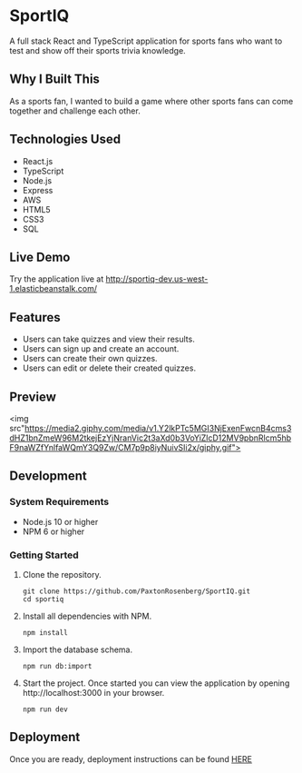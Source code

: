 # SportIQ

A full stack React and TypeScript application for sports fans who want to test and show off their sports trivia knowledge.

## Why I Built This

As a sports fan, I wanted to build a game where other sports fans can come together and challenge each other.

## Technologies Used

- React.js
- TypeScript
- Node.js
- Express
- AWS
- HTML5
- CSS3
- SQL

## Live Demo

Try the application live at http://sportiq-dev.us-west-1.elasticbeanstalk.com/

## Features

- Users can take quizzes and view their results.
- Users can sign up and create an account.
- Users can create their own quizzes.
- Users can edit or delete their created quizzes.

## Preview

<img src"https://media2.giphy.com/media/v1.Y2lkPTc5MGI3NjExenFwcnB4cms3dHZ1bnZmeW96M2tkejEzYjNranVic2t3aXd0b3VoYiZlcD12MV9pbnRlcm5hbF9naWZfYnlfaWQmY3Q9Zw/CM7p9p8iyNuivSIi2x/giphy.gif">

## Development

### System Requirements

- Node.js 10 or higher
- NPM 6 or higher

### Getting Started

1. Clone the repository.

    ```shell
    git clone https://github.com/PaxtonRosenberg/SportIQ.git
    cd sportiq
    ```

1. Install all dependencies with NPM.

    ```shell
    npm install
    ```

1. Import the database schema.

    ```shell
    npm run db:import
    ```

1. Start the project. Once started you can view the application by opening http://localhost:3000 in your browser.

    ```shell
    npm run dev
    ```

## Deployment

Once you are ready, deployment instructions can be found [HERE](https://github.com/Learning-Fuze/lfz-portfolios/tree/master/deploy-to-elastic-beanstalk)
